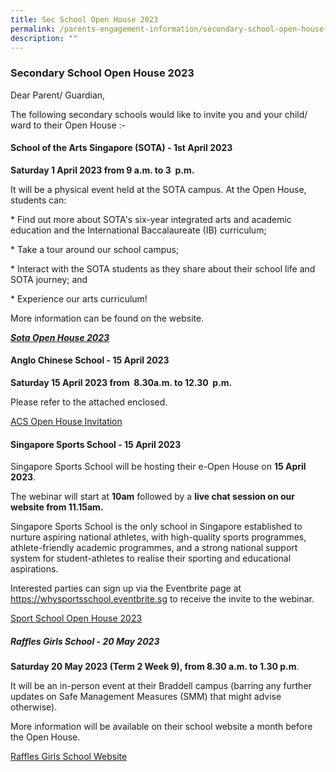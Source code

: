 ```yaml
---
title: Sec School Open House 2023
permalink: /parents-engagement-information/secondary-school-open-house-2023/
description: ""
---
```

### Secondary School Open House 2023

Dear Parent/ Guardian,

The following secondary schools would like to invite you and your child/ ward to their Open House :-

#### **School of the Arts Singapore (SOTA) - 1st April 2023**

 **Saturday 1 April 2023 from 9 a.m. to 3  p.m.**

It will be a physical event held at the SOTA campus. At the Open House, students can:

\* Find out more about SOTA's six-year integrated arts and academic education and the International Baccalaureate (IB) curriculum;

\* Take a tour around our school campus;

\* Interact with the SOTA students as they share about their school life and SOTA journey; and

\* Experience our arts curriculum!

More information can be found on the website.

***[Sota Open House 2023](sota.edu.sg/oh2023)***

#### **Anglo Chinese School - 15 April 2023**

 **Saturday 15 April 2023 from  8.30a.m. to 12.30  p.m.**

Please refer to the attached enclosed.

[ACS Open House Invitation](/files/ACS(I)%202023%20Open%20House%20Invitation.pdf)

#### **Singapore Sports School - 15 April 2023**

Singapore Sports School will be hosting their e-Open House on **15 April 2023**. 

The webinar will start at **10am** followed by a **live chat session on our website from 11.15am.**    

Singapore Sports School is the only school in Singapore established to nurture aspiring national athletes, with high-quality sports programmes, athlete-friendly academic programmes, and a strong national support system for student-athletes to realise their sporting and educational aspirations.

Interested parties can sign up via the Eventbrite page at https://whysportsschool.eventbrite.sg to receive the invite to the webinar.

[Sport School Open House 2023](/files/Sports%20School%20e-Open%20House.pdf)

##### **Raffles Girls School - 20 May 2023**

 **Saturday 20 May 2023 (Term 2 Week 9), from 8.30 a.m. to 1.30 p.m**.

It will be an in-person event at their Braddell campus (barring any further updates on Safe Management Measures (SMM) that might advise otherwise).

More information will be available on their school website a month before the Open House.   

[Raffles Girls School Website](https://www.rgs.edu.sg/)